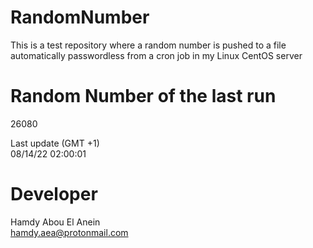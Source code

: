 # RandomNumber    
This is a test repository where a random number is pushed to a file automatically passwordless from a cron job in my Linux CentOS server    
# Random Number of the last run   
26080
      
Last update (GMT +1)    
08/14/22 02:00:01
# Developer    
Hamdy Abou El Anein   
hamdy.aea@protonmail.com
